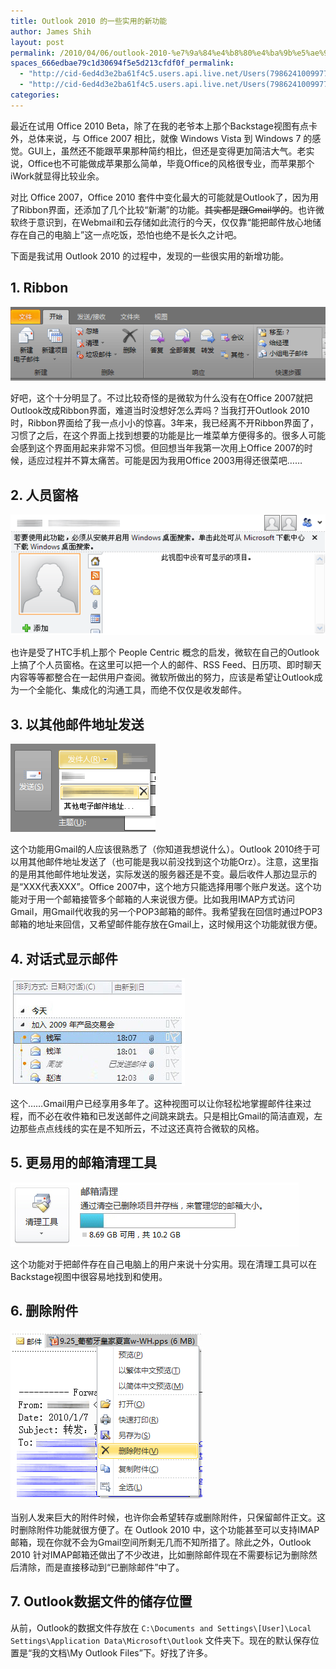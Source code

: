 ```yaml
---
title: Outlook 2010 的一些实用的新功能
author: James Shih
layout: post
permalink: /2010/04/06/outlook-2010-%e7%9a%84%e4%b8%80%e4%ba%9b%e5%ae%9e%e7%94%a8%e7%9a%84%e6%96%b0%e5%8a%9f%e8%83%bd/
spaces_666edbae79c1d30694f5e5d213cfdf0f_permalink:
  - "http://cid-6ed4d3e2ba61f4c5.users.api.live.net/Users(7986241009977783493)/Blogs('6ED4D3E2BA61F4C5!102')/Entries('6ED4D3E2BA61F4C5!1289')?authkey=72j5ZQnBJYQ%24"
  - "http://cid-6ed4d3e2ba61f4c5.users.api.live.net/Users(7986241009977783493)/Blogs('6ED4D3E2BA61F4C5!102')/Entries('6ED4D3E2BA61F4C5!1289')?authkey=72j5ZQnBJYQ%24"
categories:
---
```

最近在试用 Office 2010 Beta，除了在我的老爷本上那个Backstage视图有点卡外，总体来说，与 Office 2007 相比，就像 Windows Vista 到 Windows 7 的感觉。GUI上，虽然还不能跟苹果那种简约相比，但还是变得更加简洁大气。老实说，Office也不可能做成苹果那么简单，毕竟Office的风格很专业，而苹果那个iWork就显得比较业余。

对比 Office 2007，Office 2010 套件中变化最大的可能就是Outlook了，因为用了Ribbon界面，还添加了几个比较“新潮”的功能。~~其实都是跟Gmail学的~~。也许微软终于意识到，在Webmail和云存储如此流行的今天，仅仅靠“能把邮件放心地储存在自己的电脑上”这一点吃饭，恐怕也绝不是长久之计吧。

下面是我试用 Outlook 2010 的过程中，发现的一些很实用的新增功能。

## 1. Ribbon

![outlook2010_ribbon](/media/legacy/2010/04/outlook2010_ribbon.png)

好吧，这个十分明显了。不过比较奇怪的是微软为什么没有在Office 2007就把Outlook改成Ribbon界面，难道当时没想好怎么弄吗？当我打开Outlook 2010时，Ribbon界面给了我一点小小的惊喜。3年来，我已经离不开Ribbon界面了，习惯了之后，在这个界面上找到想要的功能是比一堆菜单方便得多的。很多人可能会感到这个界面用起来非常不习惯。但回想当年我第一次用上Office 2007的时候，适应过程并不算太痛苦。可能是因为我用Office 2003用得还很菜吧……

## 2. 人员窗格

![outlook2010_people](/media/legacy/2010/04/outlook2010_people.png)

也许是受了HTC手机上那个 People Centric 概念的启发，微软在自己的Outlook上搞了个人员窗格。在这里可以把一个人的邮件、RSS Feed、日历项、即时聊天内容等等都整合在一起供用户查阅。微软所做出的努力，应该是希望让Outlook成为一个全能化、集成化的沟通工具，而绝不仅仅是收发邮件。

## 3. 以其他邮件地址发送

![outlook2010_otheremail](/media/legacy/2010/04/outlook2010_otheremail.png)

这个功能用Gmail的人应该很熟悉了（你知道我想说什么）。Outlook 2010终于可以用其他邮件地址发送了（也可能是我以前没找到这个功能Orz）。注意，这里指的是用其他邮件地址发送，实际发送的服务器还是不变。最后收件人那边显示的是“XXX代表XXX”。Office 2007中，这个地方只能选择用哪个账户发送。这个功能对于用一个邮箱接管多个邮箱的人来说很方便。比如我用IMAP方式访问Gmail，用Gmail代收我的另一个POP3邮箱的邮件。我希望我在回信时通过POP3邮箱的地址来回信，又希望邮件能存放在Gmail上，这时候用这个功能就很方便。

## 4. 对话式显示邮件

![outlook2010_conversations](/media/legacy/2010/04/outlook2010_conversations.png)

这个……Gmail用户已经享用多年了。这种视图可以让你轻松地掌握邮件往来过程，而不必在收件箱和已发送邮件之间跳来跳去。只是相比Gmail的简洁直观，左边那些点点线线的实在是不知所云，不过这还真符合微软的风格。

## 5. 更易用的邮箱清理工具

![outlook2010_cleaner](/media/legacy/2010/04/outlook2010_cleaner.png)

这个功能对于把邮件存在自己电脑上的用户来说十分实用。现在清理工具可以在Backstage视图中很容易地找到和使用。

## 6. 删除附件

![outlook2010_delattach](/media/legacy/2010/04/outlook2010_delattach.png)

当别人发来巨大的附件时候，也许你会希望转存或删除附件，只保留邮件正文。这时删除附件功能就很方便了。在 Outlook 2010 中，这个功能甚至可以支持IMAP邮箱，现在你就不会为Gmail空间所剩无几而不知所措了。除此之外，Outlook 2010 针对IMAP邮箱还做出了不少改进，比如删除邮件现在不需要标记为删除然后清除，而是直接移动到“已删除邮件”中了。

## 7. Outlook数据文件的储存位置

从前，Outlook的数据文件存放在 `C:\Documents and Settings\[User]\Local Settings\Application Data\Microsoft\Outlook` 文件夹下。现在的默认保存位置是“我的文档\My Outlook Files”下。好找了许多。